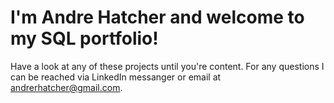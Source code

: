 # I'm Andre Hatcher and welcome to my SQL portfolio!

Have a look at any of these projects until you're content.
For any questions I can be reached via LinkedIn messanger or email at andrerhatcher@gmail.com.
